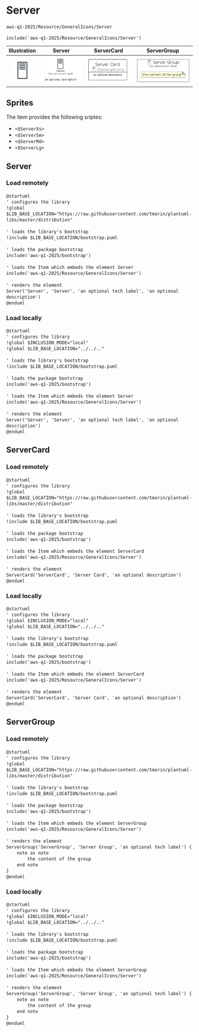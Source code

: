 # Server


```text
aws-q1-2025/Resource/GeneralIcons/Server
```

```text
include('aws-q1-2025/Resource/GeneralIcons/Server')
```



| Illustration | Server | ServerCard | ServerGroup |
| :---: | :---: | :---: | :---: |
| ![illustration for Illustration](../../../aws-q1-2025/Resource/GeneralIcons/Server.png) | ![illustration for Server](../../../aws-q1-2025/Resource/GeneralIcons/Server.Local.png) | ![illustration for ServerCard](../../../aws-q1-2025/Resource/GeneralIcons/ServerCard.Local.png) | ![illustration for ServerGroup](../../../aws-q1-2025/Resource/GeneralIcons/ServerGroup.Local.png) |



## Sprites
The item provides the following sriptes:

- `<$ServerXs>`
- `<$ServerSm>`
- `<$ServerMd>`
- `<$ServerLg>`





## Server

### Load remotely
```plantuml
@startuml
' configures the library
!global $LIB_BASE_LOCATION="https://raw.githubusercontent.com/tmorin/plantuml-libs/master/distribution"

' loads the library's bootstrap
!include $LIB_BASE_LOCATION/bootstrap.puml

' loads the package bootstrap
include('aws-q1-2025/bootstrap')

' loads the Item which embeds the element Server
include('aws-q1-2025/Resource/GeneralIcons/Server')

' renders the element
Server('Server', 'Server', 'an optional tech label', 'an optional description')
@enduml
```

### Load locally
```plantuml
@startuml
' configures the library
!global $INCLUSION_MODE="local"
!global $LIB_BASE_LOCATION="../../.."

' loads the library's bootstrap
!include $LIB_BASE_LOCATION/bootstrap.puml

' loads the package bootstrap
include('aws-q1-2025/bootstrap')

' loads the Item which embeds the element Server
include('aws-q1-2025/Resource/GeneralIcons/Server')

' renders the element
Server('Server', 'Server', 'an optional tech label', 'an optional description')
@enduml
```

## ServerCard

### Load remotely
```plantuml
@startuml
' configures the library
!global $LIB_BASE_LOCATION="https://raw.githubusercontent.com/tmorin/plantuml-libs/master/distribution"

' loads the library's bootstrap
!include $LIB_BASE_LOCATION/bootstrap.puml

' loads the package bootstrap
include('aws-q1-2025/bootstrap')

' loads the Item which embeds the element ServerCard
include('aws-q1-2025/Resource/GeneralIcons/Server')

' renders the element
ServerCard('ServerCard', 'Server Card', 'an optional description')
@enduml
```

### Load locally
```plantuml
@startuml
' configures the library
!global $INCLUSION_MODE="local"
!global $LIB_BASE_LOCATION="../../.."

' loads the library's bootstrap
!include $LIB_BASE_LOCATION/bootstrap.puml

' loads the package bootstrap
include('aws-q1-2025/bootstrap')

' loads the Item which embeds the element ServerCard
include('aws-q1-2025/Resource/GeneralIcons/Server')

' renders the element
ServerCard('ServerCard', 'Server Card', 'an optional description')
@enduml
```

## ServerGroup

### Load remotely
```plantuml
@startuml
' configures the library
!global $LIB_BASE_LOCATION="https://raw.githubusercontent.com/tmorin/plantuml-libs/master/distribution"

' loads the library's bootstrap
!include $LIB_BASE_LOCATION/bootstrap.puml

' loads the package bootstrap
include('aws-q1-2025/bootstrap')

' loads the Item which embeds the element ServerGroup
include('aws-q1-2025/Resource/GeneralIcons/Server')

' renders the element
ServerGroup('ServerGroup', 'Server Group', 'an optional tech label') {
    note as note
        the content of the group
    end note
}
@enduml
```

### Load locally
```plantuml
@startuml
' configures the library
!global $INCLUSION_MODE="local"
!global $LIB_BASE_LOCATION="../../.."

' loads the library's bootstrap
!include $LIB_BASE_LOCATION/bootstrap.puml

' loads the package bootstrap
include('aws-q1-2025/bootstrap')

' loads the Item which embeds the element ServerGroup
include('aws-q1-2025/Resource/GeneralIcons/Server')

' renders the element
ServerGroup('ServerGroup', 'Server Group', 'an optional tech label') {
    note as note
        the content of the group
    end note
}
@enduml
```

